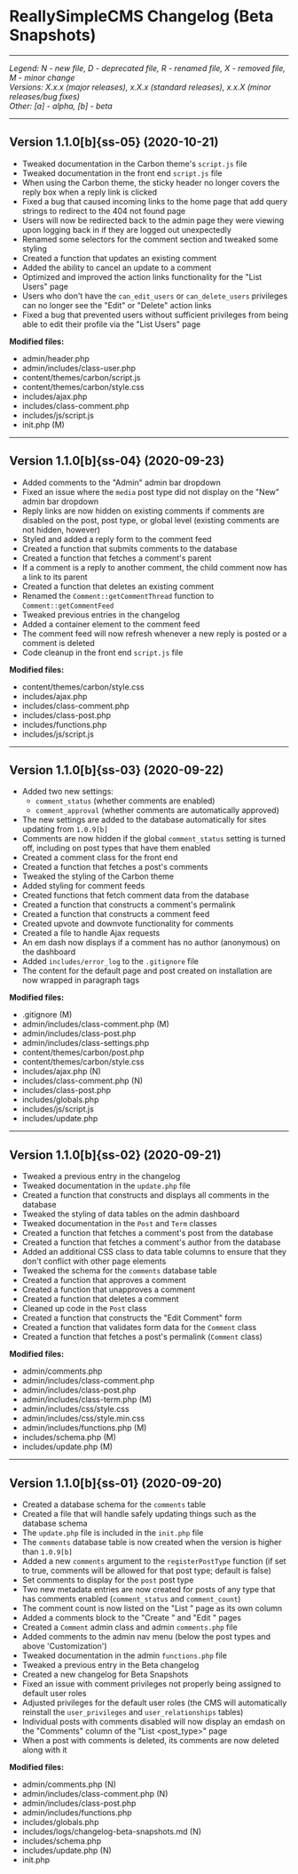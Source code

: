 # ReallySimpleCMS Changelog (Beta Snapshots)

----------------------------------------------------------------------------------------------------
*Legend: N - new file, D - deprecated file, R - renamed file, X - removed file, M - minor change*<br>
*Versions: X.x.x (major releases), x.X.x (standard releases), x.x.X (minor releases/bug fixes)*<br>
*Other: [a] - alpha, [b] - beta*

----------------------------------------------------------------------------------------------------
## Version 1.1.0[b]{ss-05} (2020-10-21)

- Tweaked documentation in the Carbon theme's `script.js` file
- Tweaked documentation in the front end `script.js` file
- When using the Carbon theme, the sticky header no longer covers the reply box when a reply link is clicked
- Fixed a bug that caused incoming links to the home page that add query strings to redirect to the 404 not found page
- Users will now be redirected back to the admin page they were viewing upon logging back in if they are logged out unexpectedly
- Renamed some selectors for the comment section and tweaked some styling
- Created a function that updates an existing comment
- Added the ability to cancel an update to a comment
- Optimized and improved the action links functionality for the "List Users" page
- Users who don't have the `can_edit_users` or `can_delete_users` privileges can no longer see the "Edit" or "Delete" action links
- Fixed a bug that prevented users without sufficient privileges from being able to edit their profile via the "List Users" page

**Modified files:**
- admin/header.php
- admin/includes/class-user.php
- content/themes/carbon/script.js
- content/themes/carbon/style.css
- includes/ajax.php
- includes/class-comment.php
- includes/js/script.js
- init.php (M)

----------------------------------------------------------------------------------------------------
## Version 1.1.0[b]{ss-04} (2020-09-23)

- Added comments to the "Admin" admin bar dropdown
- Fixed an issue where the `media` post type did not display on the "New" admin bar dropdown
- Reply links are now hidden on existing comments if comments are disabled on the post, post type, or global level (existing comments are not hidden, however)
- Styled and added a reply form to the comment feed
- Created a function that submits comments to the database
- Created a function that fetches a comment's parent
- If a comment is a reply to another comment, the child comment now has a link to its parent
- Created a function that deletes an existing comment
- Renamed the `Comment::getCommentThread` function to `Comment::getCommentFeed`
- Tweaked previous entries in the changelog
- Added a container element to the comment feed
- The comment feed will now refresh whenever a new reply is posted or a comment is deleted
- Code cleanup in the front end `script.js` file

**Modified files:**
- content/themes/carbon/style.css
- includes/ajax.php
- includes/class-comment.php
- includes/class-post.php
- includes/functions.php
- includes/js/script.js

----------------------------------------------------------------------------------------------------
## Version 1.1.0[b]{ss-03} (2020-09-22)

- Added two new settings:
  - `comment_status` (whether comments are enabled)
  - `comment_approval` (whether comments are automatically approved)
- The new settings are added to the database automatically for sites updating from `1.0.9[b]`
- Comments are now hidden if the global `comment_status` setting is turned off, including on post types that have them enabled
- Created a comment class for the front end
- Created a function that fetches a post's comments
- Tweaked the styling of the Carbon theme
- Added styling for comment feeds
- Created functions that fetch comment data from the database
- Created a function that constructs a comment's permalink
- Created a function that constructs a comment feed
- Created upvote and downvote functionality for comments
- Created a file to handle Ajax requests
- An em dash now displays if a comment has no author (anonymous) on the dashboard
- Added `includes/error_log` to the `.gitignore` file
- The content for the default page and post created on installation are now wrapped in paragraph tags

**Modified files:**
- .gitignore (M)
- admin/includes/class-comment.php (M)
- admin/includes/class-post.php
- admin/includes/class-settings.php
- content/themes/carbon/post.php
- content/themes/carbon/style.css
- includes/ajax.php (N)
- includes/class-comment.php (N)
- includes/class-post.php
- includes/globals.php
- includes/js/script.js
- includes/update.php

----------------------------------------------------------------------------------------------------
## Version 1.1.0[b]{ss-02} (2020-09-21)

- Tweaked a previous entry in the changelog
- Tweaked documentation in the `update.php` file
- Created a function that constructs and displays all comments in the database
- Tweaked the styling of data tables on the admin dashboard
- Tweaked documentation in the `Post` and `Term` classes
- Created a function that fetches a comment's post from the database
- Created a function that fetches a comment's author from the database
- Added an additional CSS class to data table columns to ensure that they don't conflict with other page elements
- Tweaked the schema for the `comments` database table
- Created a function that approves a comment
- Created a function that unapproves a comment
- Created a function that deletes a comment
- Cleaned up code in the `Post` class
- Created a function that constructs the "Edit Comment" form
- Created a function that validates form data for the `Comment` class
- Created a function that fetches a post's permalink (`Comment` class)

**Modified files:**
- admin/comments.php
- admin/includes/class-comment.php
- admin/includes/class-post.php
- admin/includes/class-term.php (M)
- admin/includes/css/style.css
- admin/includes/css/style.min.css
- admin/includes/functions.php (M)
- includes/schema.php (M)
- includes/update.php (M)

----------------------------------------------------------------------------------------------------
## Version 1.1.0[b]{ss-01} (2020-09-20)

- Created a database schema for the `comments` table
- Created a file that will handle safely updating things such as the database schema
- The `update.php` file is included in the `init.php` file
- The `comments` database table is now created when the version is higher than `1.0.9[b]`
- Added a new `comments` argument to the `registerPostType` function (if set to true, comments will be allowed for that post type; default is false)
- Set comments to display for the `post` post type
- Two new metadata entries are now created for posts of any type that has comments enabled (`comment_status` and `comment_count`)
- The comment count is now listed on the "List <post type>" page as its own column
- Added a comments block to the "Create <post type>" and "Edit <post type>" pages
- Created a `Comment` admin class and admin `comments.php` file
- Added comments to the admin nav menu (below the post types and above 'Customization')
- Tweaked documentation in the admin `functions.php` file
- Tweaked a previous entry in the Beta changelog
- Created a new changelog for Beta Snapshots
- Fixed an issue with comment privileges not properly being assigned to default user roles
- Adjusted privileges for the default user roles (the CMS will automatically reinstall the `user_privileges` and `user_relationships` tables)
- Individual posts with comments disabled will now display an emdash on the "Comments" column of the "List <post_type>" page
- When a post with comments is deleted, its comments are now deleted along with it

**Modified files:**
- admin/comments.php (N)
- admin/includes/class-comment.php (N)
- admin/includes/class-post.php
- admin/includes/functions.php
- includes/globals.php
- includes/logs/changelog-beta-snapshots.md (N)
- includes/schema.php
- includes/update.php (N)
- init.php